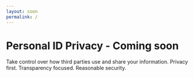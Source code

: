 ```yaml
---
layout: soon
permalink: /
---
```


# Personal ID Privacy - Coming soon

Take control over how third parties use and share your information. Privacy first. Transparency focused. Reasonable security.

